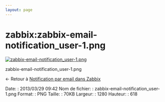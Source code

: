 ```yaml
---
layout: page
---
```


zabbix:zabbix-email-notification\_user-1.png
============================================

[![zabbix-email-notification\_user-1.png](..//assets/media/zabbix/zabbix-email-notification_user-1.png@cache=&w=900&h=434 "zabbix-email-notification_user-1.png")](..//assets/media/zabbix/zabbix-email-notification_user-1.png@cache= "Afficher le fichier original")

zabbix-email-notification\_user-1.png

← Retour à [Notification par email dans
Zabbix](../../zabbix/zabbix-email-notification.html "zabbix:zabbix-email-notification")

Date:
:   2013/03/29 09:42
Nom de fichier:
:   zabbix-email-notification\_user-1.png
Format:
:   PNG
Taille:
:   70KB
Largeur:
:   1280
Hauteur:
:   618

